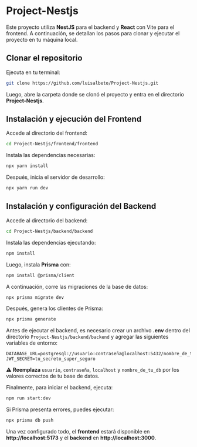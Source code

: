 # Project-Nestjs

Este proyecto utiliza **NestJS** para el backend y **React** con Vite para el frontend. A continuación, se detallan los pasos para clonar y ejecutar el proyecto en tu máquina local.

## Clonar el repositorio

Ejecuta en tu terminal:

```sh
git clone https://github.com/luisalbeto/Project-Nestjs.git
```

Luego, abre la carpeta donde se clonó el proyecto y entra en el directorio **Project-Nestjs**.

## Instalación y ejecución del Frontend

Accede al directorio del frontend:

```sh
cd Project-Nestjs/frontend/frontend
```

Instala las dependencias necesarias:

```sh
npx yarn install
```

Después, inicia el servidor de desarrollo:

```sh
npx yarn run dev
```

## Instalación y configuración del Backend

Accede al directorio del backend:

```sh
cd Project-Nestjs/backend/backend
```

Instala las dependencias ejecutando:

```sh
npm install
```

Luego, instala **Prisma** con:

```sh
npm install @prisma/client
```

A continuación, corre las migraciones de la base de datos:

```sh
npx prisma migrate dev
```

Después, genera los clientes de Prisma:

```sh
npx prisma generate
```

Antes de ejecutar el backend, es necesario crear un archivo **.env** dentro del directorio `Project-Nestjs/backend/backend` y agregar las siguientes variables de entorno:

```env
DATABASE_URL=postgresql://usuario:contraseña@localhost:5432/nombre_de_tu_db
JWT_SECRET=tu_secreto_super_seguro
```

⚠ **Reemplaza** `usuario`, `contraseña`, `localhost` y `nombre_de_tu_db` por los valores correctos de tu base de datos.

Finalmente, para iniciar el backend, ejecuta:

```sh
npm run start:dev
```

Si Prisma presenta errores, puedes ejecutar:

```sh
npx prisma db push
```

Una vez configurado todo, el **frontend** estará disponible en **http://localhost:5173** y el **backend** en **http://localhost:3000**.


